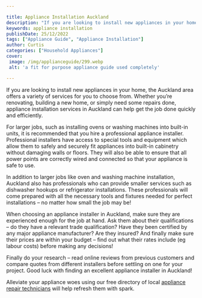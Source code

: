 ```yaml
---

title: Appliance Installation Auckland
description: "If you are looking to install new appliances in your home, the Auckland area offers a variety of services for you to choose from. ...read now to learn more"
keywords: appliance installation
publishDate: 25/12/2022
tags: ["Appliance Guide", "Appliance Installation"]
author: Curtis
categories: ["Household Appliances"]
cover: 
 image: /img/applianceguide/299.webp
 alt: 'a fit for purpose appliance guide used completely'

---
```


If you are looking to install new appliances in your home, the Auckland area offers a variety of services for you to choose from. Whether you’re renovating, building a new home, or simply need some repairs done, appliance installation services in Auckland can help get the job done quickly and efficiently. 

For larger jobs, such as installing ovens or washing machines into built-in units, it is recommended that you hire a professional appliance installer. Professional installers have access to special tools and equipment which allow them to safely and securely fit appliances into built-in cabinetry without damaging walls or floors. They will also be able to ensure that all power points are correctly wired and connected so that your appliance is safe to use. 

In addition to larger jobs like oven and washing machine installation, Auckland also has professionals who can provide smaller services such as dishwasher hookups or refrigerator installations. These professionals will come prepared with all the necessary tools and fixtures needed for perfect installations – no matter how small the job may be! 

When choosing an appliance installer in Auckland, make sure they are experienced enough for the job at hand. Ask them about their qualifications – do they have a relevant trade qualification? Have they been certified by any major appliance manufacturer? Are they insured? And finally make sure their prices are within your budget – find out what their rates include (eg labour costs) before making any decisions! 

Finally do your research – read online reviews from previous customers and compare quotes from different installers before settling on one for your project. Good luck with finding an excellent appliance installer in Auckland!

Alleviate your appliance woes using our free directory of local <a href="/pages/appliance-repair-technicians/">appliance repair technicians</a> will help refresh them with spark.